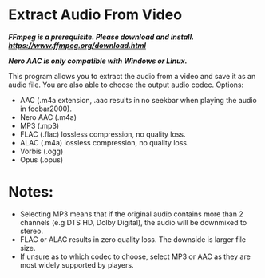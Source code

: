 # Extract Audio From Video
***FFmpeg is a prerequisite. Please download and install. https://www.ffmpeg.org/download.html***

***Nero AAC is only compatible with Windows or Linux.***

This program allows you to extract the audio from a video and save it as an audio file. You are also able to choose the output audio codec. Options:
- AAC (.m4a extension, .aac results in no seekbar when playing the audio in foobar2000).
- Nero AAC (.m4a)
- MP3 (.mp3)
- FLAC (.flac) lossless compression, no quality loss.
- ALAC (.m4a) lossless compression, no quality loss.
- Vorbis (.ogg)
- Opus (.opus)

# Notes:
- Selecting MP3 means that if the original audio contains more than 2 channels (e.g DTS HD, Dolby Digital), the audio will be downmixed to stereo.
- FLAC or ALAC results in zero quality loss. The downside is larger file size.
- If unsure as to which codec to choose, select MP3 or AAC as they are most widely supported by players.
